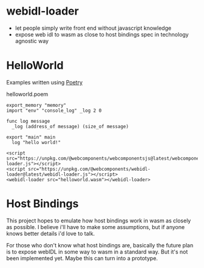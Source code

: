# webidl-loader
* let people simply write front end without javascript knowledge
* expose web idl to wasm as close to host bindings spec in technology agnostic way

# HelloWorld
Examples written using [Poetry](https://github.com/FantasyInternet/poetry)

helloworld.poem
```
export_memory "memory"
import "env" "console_log" _log 2 0

func log message
  _log (address_of message) (size_of message)

export "main" main
  log "hello world!"
```

```
<script src="https://unpkg.com/@webcomponents/webcomponentsjs@latest/webcomponents-loader.js"></script>
<script src="https://unpkg.com/@webcomponents/webidl-loader@latest/webidl-loader.js"></script>
<webidl-loader src="helloworld.wasm"></webidl-loader>
```

# Host Bindings

This project hopes to emulate how host bindings work in wasm as closely as possible. I believe i'll have to make some assumptions, but if anyone knows better details i'd love to talk.

For those who don't know what host bindings are, basically the future plan is to expose webIDL in some way to wasm in a standard way. But it's not been implemented yet. Maybe this can turn into a prototype.
